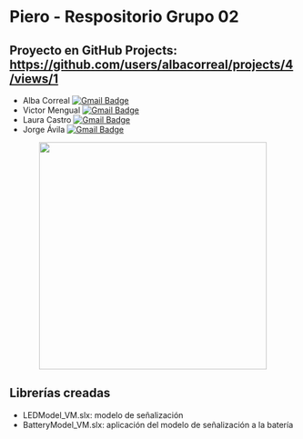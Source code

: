 # Piero - Respositorio Grupo 02

## Proyecto en GitHub Projects: https://github.com/users/albacorreal/projects/4/views/1

- Alba Correal
  <a href="mailto:alba.correalolmo@gmail.com">
    <img src="https://img.shields.io/badge/_GMAIL_-FF0000?style=for-the-badge&logo=gmail&logoColor=white" alt="Gmail Badge"/>
  </a>
- Victor Mengual
  <a href="mailto:0619964250@uma.es">
    <img src="https://img.shields.io/badge/_GMAIL_-FF0000?style=for-the-badge&logo=gmail&logoColor=white" alt="Gmail Badge"/>
  </a>
- Laura Castro
  <a href="mailto:0617077537@uma.es">
    <img src="https://img.shields.io/badge/_GMAIL_-FF0000?style=for-the-badge&logo=gmail&logoColor=white" alt="Gmail Badge"/>
  </a>
- Jorge Ávila 
  <a href="mailto:0617077537@uma.es">
    <img src="https://img.shields.io/badge/_GMAIL_-FF0000?style=for-the-badge&logo=gmail&logoColor=white" alt="Gmail Badge"/>
  </a>

<div align="center">
<img src=https://github.com/users/albacorreal/infind/multimedia/portada.jpg width="400"/>
</div>




## Librerías creadas

- LEDModel_VM.slx: modelo de señalización
- BatteryModel_VM.slx: aplicación del modelo de señalización a la batería
